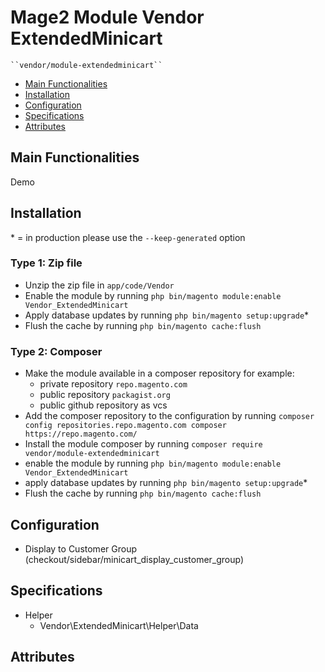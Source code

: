 # Mage2 Module Vendor ExtendedMinicart

    ``vendor/module-extendedminicart``

 - [Main Functionalities](#markdown-header-main-functionalities)
 - [Installation](#markdown-header-installation)
 - [Configuration](#markdown-header-configuration)
 - [Specifications](#markdown-header-specifications)
 - [Attributes](#markdown-header-attributes)


## Main Functionalities
Demo

## Installation
\* = in production please use the `--keep-generated` option

### Type 1: Zip file

 - Unzip the zip file in `app/code/Vendor`
 - Enable the module by running `php bin/magento module:enable Vendor_ExtendedMinicart`
 - Apply database updates by running `php bin/magento setup:upgrade`\*
 - Flush the cache by running `php bin/magento cache:flush`

### Type 2: Composer

 - Make the module available in a composer repository for example:
    - private repository `repo.magento.com`
    - public repository `packagist.org`
    - public github repository as vcs
 - Add the composer repository to the configuration by running `composer config repositories.repo.magento.com composer https://repo.magento.com/`
 - Install the module composer by running `composer require vendor/module-extendedminicart`
 - enable the module by running `php bin/magento module:enable Vendor_ExtendedMinicart`
 - apply database updates by running `php bin/magento setup:upgrade`\*
 - Flush the cache by running `php bin/magento cache:flush`


## Configuration

 - Display to Customer Group (checkout/sidebar/minicart_display_customer_group)


## Specifications

 - Helper
	- Vendor\ExtendedMinicart\Helper\Data


## Attributes



